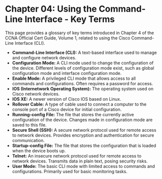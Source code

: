 # Chapter 04: Using the Command-Line Interface - Key Terms

This page provides a glossary of key terms introduced in Chapter 4 of the CCNA Official Cert Guide, Volume 1, related to using the Cisco Command-Line Interface (CLI).

* **Command-Line Interface (CLI):** A text-based interface used to manage and configure network devices.
* **Configuration Mode:**  A CLI mode used to change the configuration of the device. Different levels of configuration mode exist, such as global configuration mode and interface configuration mode.
* **Enable Mode:** A privileged CLI mode that allows access to all commands and configurations. Often requires a password for access.
* **IOS (Internetwork Operating System):** The operating system used on Cisco network devices.
* **IOS XE:** A newer version of Cisco IOS based on Linux.
* **Rollover Cable:** A type of cable used to connect a computer to the console port of a Cisco device for initial configuration.
* **Running-config File:** The file that stores the currently active configuration of the device. Changes made in configuration mode are saved to this file.
* **Secure Shell (SSH):** A secure network protocol used for remote access to network devices. Provides encryption and authentication for secure communication.
* **Startup-config File:** The file that stores the configuration that is loaded when the device boots up.
* **Telnet:** An insecure network protocol used for remote access to network devices. Transmits data in plain text, posing security risks.
* **User Mode:**  The basic CLI mode with limited access to commands and configurations. Primarily used for basic monitoring tasks.
